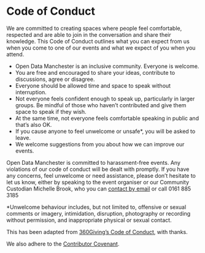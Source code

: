 # Code of Conduct

We are committed to creating spaces where people feel comfortable, respected and are able to join in the conversation 
and share their knowledge. This Code of Conduct outlines what you can expect from us when you come to one of our 
events and what we expect of you when you attend.

* Open Data Manchester is an inclusive community. Everyone is welcome.
* You are free and encouraged to share your ideas, contribute to discussions, agree or disagree.
* Everyone should be allowed time and space to speak without interruption.
* Not everyone feels confident enough to speak up, particularly in larger groups. Be mindful of those who haven’t contributed and give them space to speak if they wish.
* At the same time, not everyone feels comfortable speaking in public and that’s also OK.
* If you cause anyone to feel unwelcome or unsafe*, you will be asked to leave.
* We welcome suggestions from you about how we can improve our events.

Open Data Manchester is committed to harassment-free events. Any violations of our code of conduct will be dealt with 
promptly. If you have any concerns, feel unwelcome or need assistance, please don’t hesitate to let us know, either by 
speaking to the event organiser or our Community Custodian Michelle Brook, who you can [contact by email](custodian@opendatamanchester.org.uk) or call 0161 
885 3185

*Unwelcome behaviour includes, but not limited to, offensive or sexual comments or imagery, intimidation, disruption, 
photography or recording without permission, and inappropriate physical or sexual contact.

This has been adapted from [360Giving’s Code of Conduct](http://www.threesixtygiving.org/data/360giving-code-conduct/), with thanks.

We also adhere to the [Contributor Covenant](https://www.contributor-covenant.org/).
